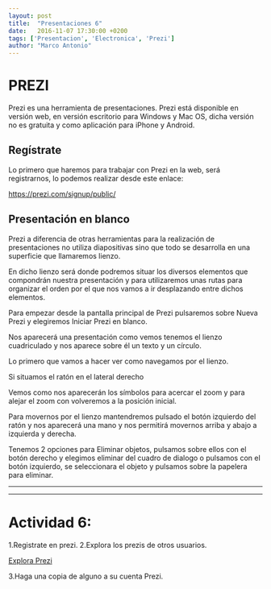 ```yaml
---
layout: post
title:  "Presentaciones 6"
date:   2016-11-07 17:30:00 +0200
tags: ['Presentacion', 'Electronica', 'Prezi']
author: "Marco Antonio"
---
```

# PREZI

Prezi es una herramienta de presentaciones. Prezi está disponible en versión web, en versión escritorio para Windows y Mac OS, dicha versión no es gratuita y como aplicación para iPhone y Android.

## Regístrate

Lo primero que haremos para trabajar con Prezi en la web, será registrarnos, lo podemos realizar desde este enlace:

<a target="_blank" href="https://prezi.com/signup/public/">https://prezi.com/signup/public/</a>

## Presentación en blanco

Prezi a diferencia de otras herramientas para la realización de presentaciones no utiliza diapositivas sino que todo se desarrolla en una superficie que llamaremos lienzo. 

En dicho lienzo será donde podremos situar los diversos elementos que compondrán nuestra presentación y para utilizaremos unas rutas para organizar el orden por el que nos vamos a ir desplazando entre dichos elementos.

Para empezar desde la pantalla principal de Prezi pulsaremos sobre Nueva Prezi y elegiremos Iniciar Prezi en blanco.
 
 
Nos aparecerá una presentación como vemos tenemos el lienzo cuadriculado y nos aparece sobre él un texto y un círculo.
 
Lo primero que vamos a hacer ver como navegamos por el lienzo. 

Si situamos el ratón en el lateral derecho
 
Vemos como nos aparecerán los símbolos para acercar el zoom y para alejar el zoom  con  volveremos a la posición inicial.

Para movernos por el lienzo mantendremos pulsado el botón izquierdo del ratón y nos aparecerá una mano y nos permitirá movernos arriba y abajo a izquierda y derecha.

Tenemos 2 opciones para Eliminar objetos, pulsamos sobre ellos con el botón derecho y elegimos eliminar del cuadro de dialogo o pulsamos con el botón izquierdo, se seleccionara el objeto y pulsamos sobre la papelera para eliminar.
  
***
***

# Actividad 6:

1.Registrate en prezi.
2.Explora los prezis de otros usuarios.

<a target="_blank" href="https://prezi.com/explore/staff-picks/#">Explora Prezi</a>

3.Haga una copia de alguno a su cuenta Prezi.



